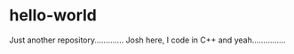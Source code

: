 # hello-world
Just another repository.............
Josh here, I code in C++ and yeah...............
